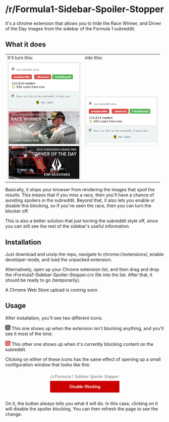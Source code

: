 # /r/Formula1-Sidebar-Spoiler-Stopper
It's a chrome extension that allows you to hide the Race Winner, and Driver of the Day images from the sidebar of the Formula 1 subreddit.

## What it does
<table border="0">
  <tr>
    <td>It'll turn this:</td>
    <td>into this:</td>
  </tr>
  <tr>
    <td><img src="https://raw.githubusercontent.com/naschorr/rFormula1-Sidebar-Spoiler-Stopper/master/resources/blocking_disabled_example.png" style="height:50%;"></td>
    <td><img src="https://raw.githubusercontent.com/naschorr/rFormula1-Sidebar-Spoiler-Stopper/master/resources/blocking_enabled_example.png" style="height:50%;"></td>
  </tr>
</table>

Basically, it stops your browser from rendering the images that spoil the results. This means that if you miss a race, then you'll have a chance of avoiding spoilers in the subreddit. Beyond that, it also lets you enable or disable this blocking, so if you've seen the race, then you can turn the blocker off.

This is also a better solution that just turning the subreddit style off, since you can still see the rest of the sidebar's useful information.

## Installation
Just download and unzip the repo, navigate to chrome://extensions/, enable developer mode, and load the unpacked extension.

Alternatively, open up your Chrome extension list, and then drag and drop the rFormula1-Sidebar-Spoiler-Stopper.crx file into the list. After that, it should be ready to go (temporarily).

A Chrome Web Store upload is coming soon.

## Usage
After installation, you'll see two different icons.

![no blocking][browser_action icon no block] This one shows up when the extension isn't blocking anything, and you'll see it most of the time.

![blocking][browser_action icon block] This other one shows up when it's currently blocking content on the subreddit.

Clicking on either of these icons has the same effect of opening up a small configuration window that looks like this:

<p align="center"><img src="https://raw.githubusercontent.com/naschorr/rFormula1-Sidebar-Spoiler-Stopper/master/resources/blocking_enabled_popup.png"></p>

On it, the button always tells you what it will do. In this case, clicking on it will disable the spoiler blocking.  You can then refresh the page to see the change.

[browser_action icon no block]: https://raw.githubusercontent.com/naschorr/rFormula1-Sidebar-Spoiler-Stopper/master/resources/icon_noblock_16.png
[browser_action icon block]: https://raw.githubusercontent.com/naschorr/rFormula1-Sidebar-Spoiler-Stopper/master/resources/icon_block_16.png
